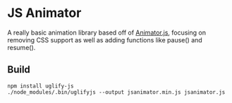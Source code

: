 # JS Animator

A really basic animation library based off of [Animator.js](http://berniesumption.com/software/animator/), focusing on removing CSS support as well as adding functions like pause() and resume().

## Build

```
npm install uglify-js
./node_modules/.bin/uglifyjs --output jsanimator.min.js jsanimator.js
```
